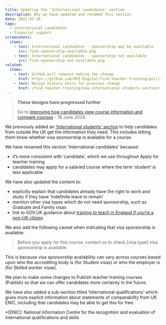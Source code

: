 ```yaml
---
title: Updating the ‘International candidates’ section
description: Why we have updated and renamed this section
date: 2022-02-28
tags:
  - international candidates
  - financial support
screenshots:
  items:
    - text: International candidates - sponsorship may be available
      src: find-sponsorship-available.png
    - text: International candidates - sponsorship not available
      src: find-sponsorship-not-available.png
related:
  items:
    - text: GitHub pull request making the change
      href: https://github.com/DFE-Digital/find-teacher-training/pull/1138
    - text: Design history entry for previous change
      href: /find-teacher-training/new-international-students-section/
---
```


> **These designs have progressed further**
>
> Go to [improving how candidates view course information and compare courses](/find-teacher-training/improving-course-pages/) - 18 June 2024.

We previously added an [‘International students’ section](/find-teacher-training/new-international-students-section/) to help candidates from outside the UK get the information they need. This includes letting them know whether visa sponsorship is available for a course.

We have renamed this section ‘International candidates’ because:

- it’s more consistent with ‘candidate’, which we use throughout Apply for teacher training
- candidates may apply for a salaried course where the term ‘student’ is less applicable

We have also updated the content to:

- explicitly explain that candidates already have the right to work and study if they have ‘indefinite leave to remain’
- mention other visa types which do not need sponsorship, such as Graduate and Family visas
- link to GOV.UK guidance about [training to teach in England if you’re a non-UK citizen](https://www.gov.uk/government/publications/train-to-teach-in-england-non-uk-applicants/train-to-teach-in-england-if-youre-a-non-uk-citizen)

We also add the following caveat when indicating that visa sponsorship is available:

> Before you apply for this course, contact us to check [visa type] visa sponsorship is available.

This is because visa sponsorship availability can vary across courses based upon who the accrediting body is (for Student visas) or who the employer is (for Skilled worker visas).

We plan to make some changes to Publish teacher training courses (Publish) so that we can offer candidates more certainty in the future.

We have also added a sub-section titled ‘International qualifications’ which gives more explicit information about statements of comparability from UK ENIC, including that candidates may be able to get this for free.

*[ENIC]: National Information Centre for the recognition and evaluation of international qualifications and skills
